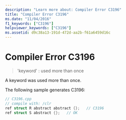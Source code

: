 ```yaml
---
description: "Learn more about: Compiler Error C3196"
title: "Compiler Error C3196"
ms.date: "11/04/2016"
f1_keywords: ["C3196"]
helpviewer_keywords: ["C3196"]
ms.assetid: d9c38a13-191d-472d-aa2b-f61a6459d16c
---
```

# Compiler Error C3196

> 'keyword' : used more than once

A keyword was used more than once.

The following sample generates C3196:

```cpp
// C3196.cpp
// compile with: /clr
ref struct R abstract abstract {};   // C3196
ref struct S abstract {};   // OK
```
